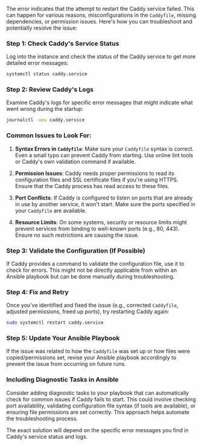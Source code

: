 The error indicates that the attempt to restart the Caddy service failed. This can happen for various reasons,  misconfigurations in the `Caddyfile`, missing dependencies, or permission issues. Here's how you can troubleshoot and potentially resolve the issue:

### Step 1: Check Caddy's Service Status
Log into the instance and check the status of the Caddy service to get more detailed error messages:
```bash
systemctl status caddy.service
```

### Step 2: Review Caddy's Logs
Examine Caddy's logs for specific error messages that might indicate what went wrong during the startup:
```bash
journalctl -xeu caddy.service
```

### Common Issues to Look For:
1. **Syntax Errors in `Caddyfile`**: Make sure your `Caddyfile` syntax is correct. Even a small typo can prevent Caddy from starting. Use online lint tools or Caddy's own validation command if available.

2. **Permission Issues**: Caddy needs proper permissions to read its configuration files and SSL certificate files if you're using HTTPS. Ensure that the Caddy process has read access to these files.

3. **Port Conflicts**: If Caddy is configured to listen on ports that are already in use by another service, it won't start. Make sure the ports specified in your `Caddyfile` are available.

4. **Resource Limits**: On some systems, security or resource limits might prevent services from binding to well-known ports (e.g., 80, 443). Ensure no such restrictions are causing the issue.

### Step 3: Validate the Configuration (If Possible)
If Caddy provides a command to validate the configuration file, use it to check for errors. This might not be directly applicable from within an Ansible playbook but can be done manually during troubleshooting.

### Step 4: Fix and Retry
Once you've identified and fixed the issue (e.g., corrected `Caddyfile`, adjusted permissions, freed up ports), try restarting Caddy again:
```bash
sudo systemctl restart caddy.service
```

### Step 5: Update Your Ansible Playbook
If the issue was related to how the `Caddyfile` was set up or how files were copied/permissions set, revise your Ansible playbook accordingly to prevent the issue from occurring on future runs.

### Including Diagnostic Tasks in Ansible
Consider adding diagnostic tasks to your playbook that can automatically check for common issues if Caddy fails to start. This could involve checking port availability, validating configuration file syntax (if tools are available), or ensuring file permissions are set correctly. This approach helps automate the troubleshooting process.

The exact solution will depend on the specific error messages you find in Caddy's service status and logs.
